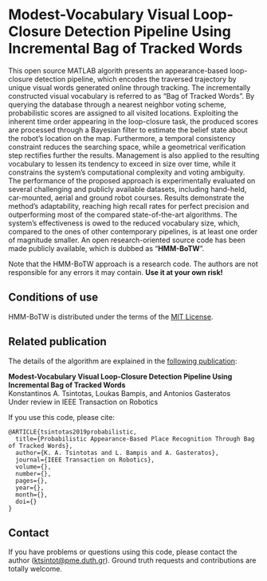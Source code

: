 # Modest-Vocabulary Visual Loop-Closure Detection Pipeline Using Incremental Bag of Tracked Words

This open source MATLAB algorith presents an appearance-based loop-closure detection pipeline, which encodes the traversed trajectory by unique visual words generated online through tracking. The incrementally constructed visual vocabulary is referred to as “Bag of Tracked Words”. By querying the database through a nearest neighbor voting scheme, probabilistic scores are assigned to all visited locations. Exploiting the inherent time order appearing in the loop-closure task, the produced scores are processed through a Bayesian filter
to estimate the belief state about the robot’s location on the map. Furthermore, a temporal consistency constraint reduces the searching space, while a geometrical verification step rectifies further the results. Management is also applied to the resulting vocabulary to lessen its tendency to exceed in size over time, while it constrains the system’s computational complexity and voting ambiguity. The performance of the proposed approach is experimentally evaluated on several challenging and publicly available datasets, including hand-held, car-mounted, aerial and ground robot courses. Results demonstrate the method’s adaptability, reaching high recall rates for perfect precision and outperforming most of the compared state-of-the-art algorithms. The system’s effectiveness is owed to the reduced vocabulary size, which, compared to the ones of other contemporary pipelines, is at least one order of magnitude smaller. An open research-oriented source code has been made publicly available, which is dubbed as “**HMM-BoTW**”.

Note that the HMM-BoTW approach is a research code. The authors are not responsible for any errors it may contain. **Use it at your own risk!**

## Conditions of use
HMM-BoTW is distributed under the terms of the [MIT License](https://github.com/ktsintotas/HMM-BoTW/blob/master/LICENSE).

## Related publication
The details of the algorithm are explained in the [following publication](https://ieeexplore.ieee.org/document/):

**Modest-Vocabulary Visual Loop-Closure Detection Pipeline Using Incremental Bag of Tracked Words<br/>**
Konstantinos A. Tsintotas, Loukas Bampis, and Antonios Gasteratos<br/>
Under review in IEEE Transaction on Robotics 

If you use this code, please cite:

```
@ARTICLE{tsintotas2019probabilistic,
  title={Probabilistic Appearance-Based Place Recognition Through Bag of Tracked Words},  
  author={K. A. Tsintotas and L. Bampis and A. Gasteratos},   
  journal={IEEE Transaction on Robotics},
  volume={},
  number={},
  pages={},
  year={},   
  month={}, 
  doi={}  
}
```
## Contact
If you have problems or questions using this code, please contact the author (ktsintot@pme.duth.gr). Ground truth requests and contributions are totally welcome.
